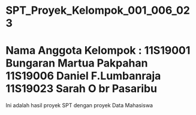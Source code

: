 # SPT_Proyek_Kelompok_001_006_023
<h1> Nama Anggota Kelompok :
11S19001 Bungaran Martua Pakpahan
11S19006 Daniel F.Lumbanraja
11S19023 Sarah O br Pasaribu </h1>
Ini adalah hasil proyek SPT dengan proyek Data Mahasiswa
